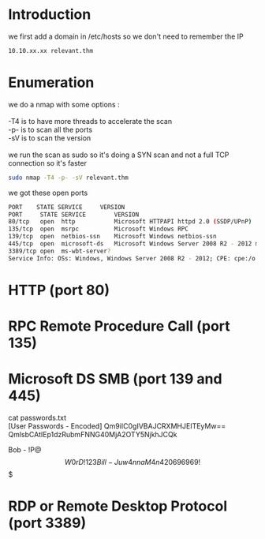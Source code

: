 # Introduction

we first add a domain in /etc/hosts so we don't need to remember the IP
```bash
10.10.xx.xx relevant.thm
```

# Enumeration

we do a nmap with some options :\
\
-T4 is to have more threads to accelerate the scan\
-p- is to scan all the ports\
-sV is to scan the version\
\
we run the scan as sudo so it's doing a SYN scan and not a full TCP connection so it's faster

```bash
sudo nmap -T4 -p- -sV relevant.thm
```

we got these open ports
```bash
PORT    STATE SERVICE     VERSION
PORT     STATE SERVICE        VERSION
80/tcp   open  http           Microsoft HTTPAPI httpd 2.0 (SSDP/UPnP)
135/tcp  open  msrpc          Microsoft Windows RPC
139/tcp  open  netbios-ssn    Microsoft Windows netbios-ssn
445/tcp  open  microsoft-ds   Microsoft Windows Server 2008 R2 - 2012 microsoft-ds
3389/tcp open  ms-wbt-server?
Service Info: OSs: Windows, Windows Server 2008 R2 - 2012; CPE: cpe:/o:microsoft:windows
```

# HTTP (port 80)

# RPC Remote Procedure Call (port 135)

# Microsoft DS SMB (port 139 and 445)

cat passwords.txt               
[User Passwords - Encoded]
Qm9iIC0gIVBAJCRXMHJEITEyMw==
QmlsbCAtIEp1dzRubmFNNG40MjA2OTY5NjkhJCQk

Bob - !P@$$W0rD!123
Bill - Juw4nnaM4n420696969!$$$

# RDP or Remote Desktop Protocol (port 3389)
